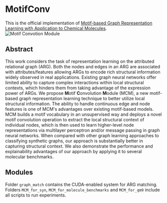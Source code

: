 # MotifConv
This is the official implementation of [Motif-based Graph Representation Learning with Application to Chemical Molecules](https://arxiv.org/abs/2208.04529).
![Motif Convotion Module](https://github.com/yifeiwang15/MotifConv/blob/main/pipeline.png)

## Abstract
This work considers the task of representation learning on the attributed relational graph (ARG). 
Both the nodes and edges in an ARG are associated with attributes/features allowing ARGs to encode rich structural information 
widely observed in real applications. Existing graph neural networks offer limited ability to capture complex interactions 
within local structural contexts, which hinders them from taking advantage of the expression power of ARGs. 
We propose **M**otif **C**onvolution **M**odule (MCM), a new motif-based graph representation learning technique 
to better utilize local structural information. 
The ability to handle continuous edge and node features is one of MCM's advantages over existing motif-based models. 
MCM builds a motif vocabulary in an unsupervised way and deploys a novel motif convolution operation 
to extract the local structural context of individual nodes, which is then used to learn higher-level node representations 
via multilayer perceptron and/or message passing in graph neural networks. 
When compared with other graph learning approaches to classifying synthetic graphs, 
our approach is substantially better in capturing structural context. 
We also demonstrate the performance and explainability advantages of our approach by applying it to several molecular benchmarks.  

## Modules
Folder `graph_match` contains the CUDA-enabled system for ARG matching. Folders `MCM_for_syn`, `MCM_for_molecule_benchmarks` and `MCM_for_qm9` include all scripts to run experiments.
